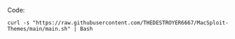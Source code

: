 Code:

```curl -s "https://raw.githubusercontent.com/THEDESTROYER6667/MacSploit-Themes/main/main.sh" | Bash```
